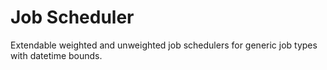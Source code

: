 # Job Scheduler

Extendable weighted and unweighted job schedulers for generic job types with datetime bounds.
